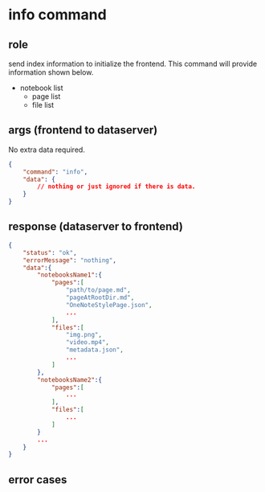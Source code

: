 # info command
## role
 send index information to initialize the frontend. This command will provide information shown below.

- notebook list
    - page list
    - file list

## args (frontend to dataserver)
 No extra data required. 
```json
{
    "command": "info",
    "data": {
        // nothing or just ignored if there is data.
    }
}
```

## response (dataserver to frontend)
```json
{
    "status": "ok",
    "errorMessage": "nothing",
    "data":{
        "notebooksName1":{
            "pages":[
                "path/to/page.md",
                "pageAtRootDir.md",
                "OneNoteStylePage.json",
                ...
            ],
            "files":[
                "img.png",
                "video.mp4",
                "metadata.json",
                ...
            ]
        },
        "notebooksName2":{
            "pages":[
                ...
            ],
            "files":[
                ...
            ]
        }
        ...
    }
}
```


## error cases


